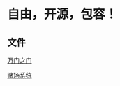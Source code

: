 # 自由，开源，包容！

## 文件

[万门之门](https://github.com/freedomcppgame/freedomcppgame.github.io/blob/master/src/wanmenzhimen.cpp)

[赌场系统](https://github.com/freedomcppgame/freedomcppgame.github.io/blob/master/src/duchangxitongv1.0.cpp)
